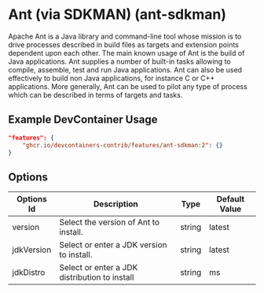 
# Ant (via SDKMAN) (ant-sdkman)

Apache Ant is a Java library and command-line tool whose mission is to drive
processes described in build files as targets and extension points dependent
upon each other. The main known usage of Ant is the build of Java applications.
Ant supplies a number of built-in tasks allowing to compile, assemble, test and
run Java applications. Ant can also be used effectively to build non Java
applications, for instance C or C++ applications. More generally, Ant can be
used to pilot any type of process which can be described in terms of targets and
tasks.

## Example DevContainer Usage

```json
"features": {
    "ghcr.io/devcontainers-contrib/features/ant-sdkman:2": {}
}
```

## Options

| Options Id | Description | Type | Default Value |
|-----|-----|-----|-----|
| version | Select the version of Ant to install. | string | latest |
| jdkVersion | Select or enter a JDK version to install. | string | latest |
| jdkDistro | Select or enter a JDK distribution to install | string | ms |



